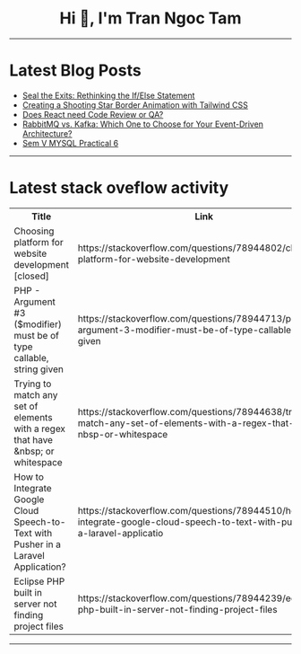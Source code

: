 <h1 align="center">Hi 👋, I'm Tran Ngoc Tam</h1>

---

# Latest Blog Posts 
<!-- BLOG-POST-LIST:START -->
- [Seal the Exits: Rethinking the If/Else Statement](https://dev.to/agustus_gloop/seal-the-exits-rethinking-the-ifelse-statement-383l)
- [Creating a Shooting Star Border Animation with Tailwind CSS](https://dev.to/rawjson/creating-a-shooting-star-border-animation-with-tailwind-css-1hf7)
- [Does React need Code Review or QA?](https://dev.to/nilanth/does-react-need-code-review-or-qa-14m0)
- [RabbitMQ vs. Kafka: Which One to Choose for Your Event-Driven Architecture?](https://dev.to/guilhermesiqueira/rabbitmq-vs-kafka-which-one-to-choose-for-your-event-driven-architecture-3enm)
- [Sem V MYSQL Practical 6](https://dev.to/devabdul/sem-v-mysql-practical-6-715)
<!-- BLOG-POST-LIST:END -->

---

# Latest stack oveflow activity
<table>
  <tr><th>Title</th><th>Link</th></tr>
  <!-- STACKOVERFLOW:START --><tr><td>Choosing platform for website development [closed]</td><td>https://stackoverflow.com/questions/78944802/choosing-platform-for-website-development</td></tr><tr><td>PHP - Argument #3 &lpar;$modifier&rpar; must be of type callable, string given</td><td>https://stackoverflow.com/questions/78944713/php-argument-3-modifier-must-be-of-type-callable-string-given</td></tr><tr><td>Trying to match any set of elements with a regex that have &amp;nbsp; or whitespace</td><td>https://stackoverflow.com/questions/78944638/trying-to-match-any-set-of-elements-with-a-regex-that-have-nbsp-or-whitespace</td></tr><tr><td>How to Integrate Google Cloud Speech-to-Text with Pusher in a Laravel Application?</td><td>https://stackoverflow.com/questions/78944510/how-to-integrate-google-cloud-speech-to-text-with-pusher-in-a-laravel-applicatio</td></tr><tr><td>Eclipse PHP built in server not finding project files</td><td>https://stackoverflow.com/questions/78944239/eclipse-php-built-in-server-not-finding-project-files</td></tr><!-- STACKOVERFLOW:END -->
</table>

---


